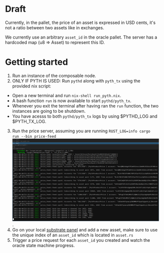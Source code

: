 # Draft

Currently, in the pallet, the price of an asset is expressed in USD cents, it's not a ratio between two assets like in exchanges.

We currently use an arbitrary `asset_id` in the oracle pallet.
The server has a hardcoded map (u8 => Asset) to represent this ID.

# Getting started

1. Run an instance of the composable node.
2. ONLY IF PYTH IS USED: Run `pythd` along with `pyth_tx` using the provided nix script:
- Open a new terminal and run `nix-shell run_pyth.nix`.
- A bash function `run` is now available to start `pythd/pyth_tx`.
- Whenever you exit the terminal after having ran the `run` function, the two instances are going to be shutdown.
- You have acesss to both `pythd/pyth_tx` logs by using $PYTHD_LOG and $PYTH_TX_LOG.
3. Run the price server, assuming you are running `RUST_LOG=info cargo run --bin price-feed` ![img not found](images/normal_run.png).
4. Go on your local [substrate panel](https://polkadot.js.org/apps) and add a new asset, make sure to use the unique index of an `asset_id` which is located in `asset.rs`
5. Trigger a price request for each `asset_id` you created and watch the oracle state machine progress.
